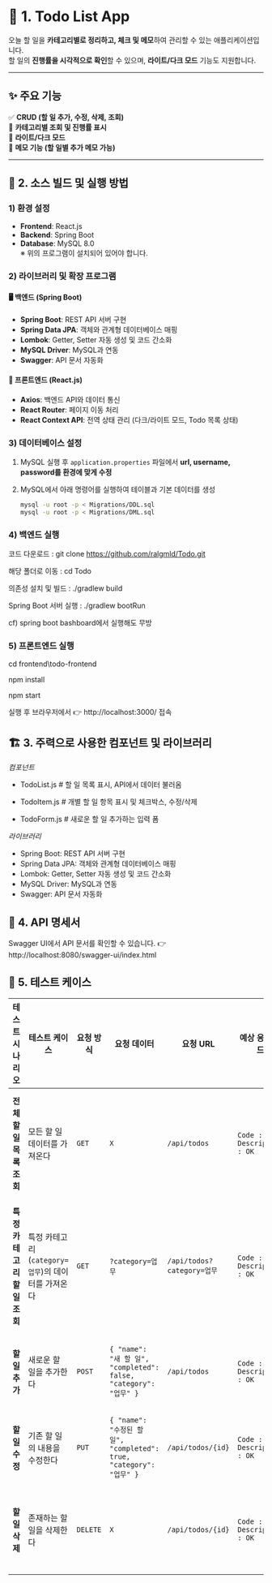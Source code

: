 # 📝 1. Todo List App  

오늘 할 일을 **카테고리별로 정리하고, 체크 및 메모**하여 관리할 수 있는 애플리케이션입니다.  
할 일의 **진행률을 시각적으로 확인**할 수 있으며, **라이트/다크 모드** 기능도 지원합니다.  

---

## ✨ 주요 기능  

✅ **CRUD (할 일 추가, 수정, 삭제, 조회)**  
📌 **카테고리별 조회 및 진행률 표시**  
🌙 **라이트/다크 모드**  
📝 **메모 기능 (할 일별 추가 메모 가능)**  

---

## 🚀 2. 소스 빌드 및 실행 방법  

###  1) 환경 설정  
- **Frontend**: React.js  
- **Backend**: Spring Boot  
- **Database**: MySQL 8.0  
  ※ 위의 프로그램이 설치되어 있어야 합니다.  

###  2) 라이브러리 및 확장 프로그램  

#### 🖥️ 백엔드 (Spring Boot)  
- **Spring Boot**: REST API 서버 구현  
- **Spring Data JPA**: 객체와 관계형 데이터베이스 매핑  
- **Lombok**: Getter, Setter 자동 생성 및 코드 간소화  
- **MySQL Driver**: MySQL과 연동  
- **Swagger**: API 문서 자동화  

#### 🎨 프론트엔드 (React.js)  
- **Axios**: 백엔드 API와 데이터 통신  
- **React Router**: 페이지 이동 처리  
- **React Context API**: 전역 상태 관리 (다크/라이트 모드, Todo 목록 상태)  

###  3) 데이터베이스 설정  
1. MySQL 실행 후 `application.properties` 파일에서 **url, username, password를 환경에 맞게 수정**  
2. MySQL에서 아래 명령어를 실행하여 테이블과 기본 데이터를 생성  

   ```bash
   mysql -u root -p < Migrations/DDL.sql
   mysql -u root -p < Migrations/DML.sql

###  4) 백엔드 실행

코드 다운로드 : git clone https://github.com/ralgmld/Todo.git

해당 폴더로 이동 : cd Todo


의존성 설치 및 빌드 : ./gradlew build

Spring Boot 서버 실행 : ./gradlew bootRun

cf) spring boot bashboard에서 실행해도 무방
###  5) 프론트엔드 실행
cd frontend\todo-frontend

npm install

npm start

실행 후 브라우저에서 👉 http://localhost:3000/ 접속


## 🏗️ 3. 주력으로 사용한 컴포넌트 및 라이브러리
*컴포넌트*
- TodoList.js    # 할 일 목록 표시, API에서 데이터 불러옴

- TodoItem.js    # 개별 할 일 항목 표시 및 체크박스, 수정/삭제

- TodoForm.js    # 새로운 할 일 추가하는 입력 폼

*라이브러리*
- Spring Boot: REST API 서버 구현  
- Spring Data JPA: 객체와 관계형 데이터베이스 매핑  
- Lombok: Getter, Setter 자동 생성 및 코드 간소화  
- MySQL Driver: MySQL과 연동  
- Swagger: API 문서 자동화


## 📌 4. API 명세서
Swagger UI에서 API 문서를 확인할 수 있습니다.
👉 http://localhost:8080/swagger-ui/index.html

## 📌 5. 테스트 케이스

| **테스트 시나리오** | **테스트 케이스** | **요청 방식** | **요청 데이터** | **요청 URL** | **예상 응답 코드** | **기대 결과** |
|----------------|------------------|------------|------------|------------|---------------|------------|
| **전체 할 일 목록 조회** | 모든 할 일 데이터를 가져온다 | `GET` | `X` | `/api/todos` | `Code : 200` <br> `Description : OK` | JSON 배열 형태의 모든 할 일 목록이 반환됨 |
| **특정 카테고리 할 일 조회** | 특정 카테고리 (`category=업무`)의 데이터를 가져온다 | `GET` | `?category=업무` | `/api/todos?category=업무` | `Code : 200` <br> `Description : OK` | JSON 배열 형태의 해당 카테고리 할 일 목록이 반환됨 |
| **할 일 추가** | 새로운 할 일을 추가한다 | `POST` | `{ "name": "새 할 일", "completed": false, "category": "업무" }` | `/api/todos` | `Code : 200` <br> `Description : OK` | 추가된 할 일 데이터가 반환됨 |
| **할 일 수정** | 기존 할 일의 내용을 수정한다 | `PUT` | `{ "name": "수정된 할 일", "completed": true, "category": "업무" }` | `/api/todos/{id}` | `Code : 200` <br> `Description : OK` | 수정된 할 일 데이터가 반환됨 |
| **할 일 삭제** | 존재하는 할 일을 삭제한다 | `DELETE` | `X` | `/api/todos/{id}` | `Code : 200` <br> `Description : OK` | 할 일이 삭제되고 응답 본문 없음 |


